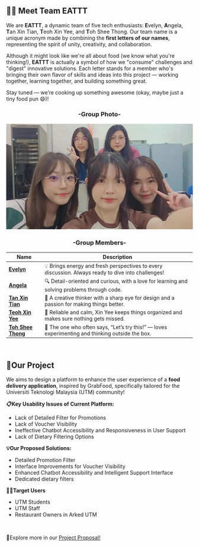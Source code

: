 ## 👩‍💻 Meet Team EATTT

We are **EATTT**, a dynamic team of five tech enthusiasts: **E**velyn, **A**ngela, **T**an Xin Tian, **T**eoh Xin Yee, and **T**oh Shee Thong. Our team name is a unique acronym made by combining the **first letters of our names**, representing the spirit of unity, creativity, and collaboration.

Although it might look like we're all about food (we know what you're thinking!), **EATTT** is actually a symbol of how we "consume" challenges and "digest" innovative solutions. Each letter stands for a member who's bringing their own flavor of skills and ideas into this project — working together, learning together, and building something great.

Stay tuned — we’re cooking up something awesome (okay, maybe just a tiny food pun 😄)!

<div align="center">
  <h3>-Group Photo-</h3>
  <img src="https://github.com/TOH1004/EATTT/blob/6c32f5342114747061639957c9db947a3b4ac672/Members/Group%20Photo.jpg" alt="Group Photo"/>

  <h3>-Group Members-</h3>
  
  
  | Name              | Description |
  |-------------------|-------------|
  | [**Evelyn**](https://github.com/TOH1004/EATTT/blob/main/Members/EVELYN%20ANG.md)         | 💡 Brings energy and fresh perspectives to every discussion. Always ready to dive into challenges! |
  | [**Angela**](https://github.com/TOH1004/EATTT/blob/main/Members/ANGELA%20NGU%20XIN%20YI.md)         | 🔍 Detail-oriented and curious, with a love for learning and solving problems through code. |
  | [**Tan Xin Tian**](https://github.com/TOH1004/EATTT/blob/main/Members/TAN%20XIN%20TIAN.md)   | 🎨 A creative thinker with a sharp eye for design and a passion for making things better. |
  | [**Teoh Xin Yee**](https://github.com/TOH1004/EATTT/blob/main/Members/TEOH%20XIN%20YEE.md)   | 🧘 Reliable and calm, Xin Yee keeps things organized and makes sure nothing gets missed. |
  | [**Toh Shee Thong**](https://github.com/TOH1004/EATTT/blob/main/Members/TOH%20SHEE%20THONG.md) | 🚀 The one who often says, “Let’s try this!” — loves experimenting and thinking outside the box. |
</div>
<br>

## 🌟Our Project
We aims to design a platform to enhance the user experience of a **food delivery application**, inspired by GrabFood, specifically tailored for the Universiti Teknologi Malaysia (UTM) community!

**📋Key Usability Issues of Current Platform:**
- Lack of Detailed Filter for Promotions
- Lack of Voucher Visibility
- Ineffective Chatbot Accessibility and Responsiveness in User Support
- Lack of Dietary Filtering Options

**💡Our Proposed Solutions:**
- Detailed Promotion Filter
- Interface Improvements for Voucher Visibility
- Enhanced Chatbot Accessibility and Intelligent Support Interface
- Dedicated dietary filters

**👨‍🏫Target Users**
- UTM Students
- UTM Staff
- Restaurant Owners in Arked UTM <br>
<br>

📌Explore more in our [Project Proposal!](https://github.com/TOH1004/EATTT/blob/0f377700fe16fb4e1ce6834d67e049b876e74f24/HCI%20Project%20Part%201%20-%20Proposal.pdf)
